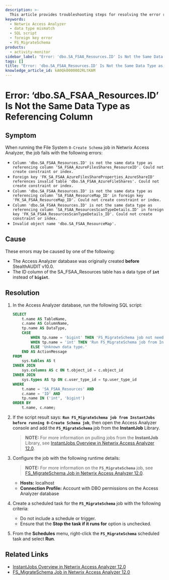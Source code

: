 ```yaml
---
description: >-
  This article provides troubleshooting steps for resolving the error related to data type mismatches in the Netwrix Access Analyzer.
keywords:
  - Netwrix Access Analyzer
  - data type mismatch
  - SQL script
  - foreign key error
  - FS_MigrateSchema
products:
  - activity-monitor
sidebar_label: "Error: 'dbo.SA_FSAA_Resources.ID' Is Not the Same Data Type as Referencing Column"
tags: []
title: "Error: 'dbo.SA_FSAA_Resources.ID' Is Not the Same Data Type as Referencing Column"
knowledge_article_id: kA0Qk0000002RLtKAM
---
```


# Error: ‘dbo.SA_FSAA_Resources.ID’ Is Not the Same Data Type as Referencing Column

## Symptom

When running the File System `0-Create Schema` job in Netwrix Access Analyzer, the job fails with the following errors:

- `Column 'dbo.SA_FSAA_Resources.ID' is not the same data type as referencing column 'SA_FSAA_AzureFilesShares_ResourceID'. Could not create constraint or index.`
- `Foreign key 'FK_SA_FSAA_AzureFilesShareProperties_AzureShareID' references invalid table 'dbo.SA_FSAA_AzureFileShares'. Could not create constraint or index.`
- `Column 'dbo.SA_FSAA_Resources.ID' is not the same data type as referencing column 'SA_FSAA_ResourceMap_ID' in foreign key 'FK_SA_FSAA_ResourceMap_ID'. Could not create constraint or index.`
- `Column 'dbo.SA_FSAA_Resources.ID' is not the same data type as referencing column 'SA_FSAA_ResourcesScanTypeDetails.ID' in foreign key 'FK_SA_FSAA_ResourcesScanTypeDetails_ID'. Could not create constraint or index.`
- `Invalid object name 'dbo.SA_FSAA_ResourceMap'.`

## Cause

These errors may be caused by one of the following:

- The Access Analyzer database was originally created **before** StealthAUDIT v10.0.
- The ID column of the SA_FSAA_Resources table has a data type of **`int`** instead of **`bigint`**.

## Resolution

1. In the Access Analyzer database, run the following SQL script:

   ```sql
   SELECT 
       t.name AS TableName,
       c.name AS ColumnName,
       tp.name AS DataType,
       CASE 
           WHEN tp.name = 'bigint' THEN 'FS_MigrateSchema job not needed.'
           WHEN tp.name = 'int' THEN 'Run FS_MigrateSchema job from InstantJobs before running 0.CreateSchema job.'
           ELSE 'Unknown data type.'
       END AS ActionMessage
   FROM 
       sys.tables AS t
   INNER JOIN 
       sys.columns AS c ON t.object_id = c.object_id
   INNER JOIN 
       sys.types AS tp ON c.user_type_id = tp.user_type_id
   WHERE 
       t.name = 'SA_FSAA_Resources' AND 
       c.name = 'ID' AND
       tp.name IN ('int', 'bigint')
   ORDER BY 
       t.name, c.name;
   ```

2. If the script result says: **`Run FS_MigrateSchema job from InstantJobs before running 0-Create Schema job`**, then open the Access Analyzer console and add the **`FS_MigrateSchema`** job from the **InstantJob** Library.

   > **NOTE:** For more information on pulling jobs from the **InstantJob** Library, see [InstantJobs Overview in Netwrix Access Analyzer 12.0](/docs/accessanalyzer/12.0/admin/jobs/instantjobs/overview).

3. Configure the job with the following runtime details:

   > **NOTE:** For more information on the **`FS_MigrateSchema`** job, see [FS_MigrateSchema Job in Netwrix Access Analyzer 12.0](/docs/accessanalyzer/12.0/admin/jobs/instantjobs/fs_migrateschema).

   - **Hosts:** localhost
   - **Connection Profile:** Account with DBO permissions on the Access Analyzer database

4. Create a scheduled task for the **`FS_MigrateSchema`** job with the following criteria:

   - Do not include a schedule or trigger.
   - Ensure that the **Stop the task if it runs for** option is unchecked.

5. From the **Schedules** menu, right-click the **`FS_MigrateSchema`** scheduled task and select **Run**.

## Related Links

- [InstantJobs Overview in Netwrix Access Analyzer 12.0](/docs/accessanalyzer/12.0/admin/jobs/instantjobs/overview)
- [FS_MigrateSchema Job in Netwrix Access Analyzer 12.0](/docs/accessanalyzer/12.0/admin/jobs/instantjobs/fs_migrateschema)